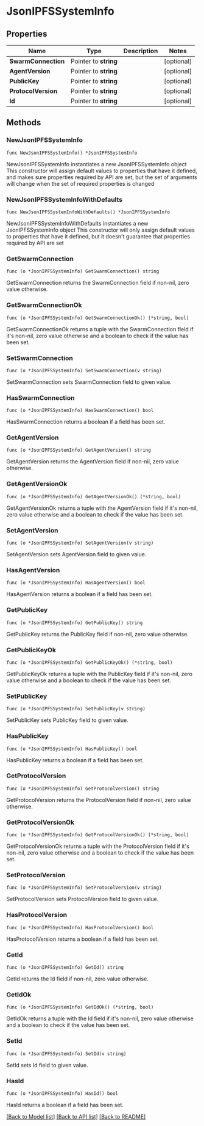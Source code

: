 # JsonIPFSSystemInfo

## Properties

Name | Type | Description | Notes
------------ | ------------- | ------------- | -------------
**SwarmConnection** | Pointer to **string** |  | [optional] 
**AgentVersion** | Pointer to **string** |  | [optional] 
**PublicKey** | Pointer to **string** |  | [optional] 
**ProtocolVersion** | Pointer to **string** |  | [optional] 
**Id** | Pointer to **string** |  | [optional] 

## Methods

### NewJsonIPFSSystemInfo

`func NewJsonIPFSSystemInfo() *JsonIPFSSystemInfo`

NewJsonIPFSSystemInfo instantiates a new JsonIPFSSystemInfo object
This constructor will assign default values to properties that have it defined,
and makes sure properties required by API are set, but the set of arguments
will change when the set of required properties is changed

### NewJsonIPFSSystemInfoWithDefaults

`func NewJsonIPFSSystemInfoWithDefaults() *JsonIPFSSystemInfo`

NewJsonIPFSSystemInfoWithDefaults instantiates a new JsonIPFSSystemInfo object
This constructor will only assign default values to properties that have it defined,
but it doesn't guarantee that properties required by API are set

### GetSwarmConnection

`func (o *JsonIPFSSystemInfo) GetSwarmConnection() string`

GetSwarmConnection returns the SwarmConnection field if non-nil, zero value otherwise.

### GetSwarmConnectionOk

`func (o *JsonIPFSSystemInfo) GetSwarmConnectionOk() (*string, bool)`

GetSwarmConnectionOk returns a tuple with the SwarmConnection field if it's non-nil, zero value otherwise
and a boolean to check if the value has been set.

### SetSwarmConnection

`func (o *JsonIPFSSystemInfo) SetSwarmConnection(v string)`

SetSwarmConnection sets SwarmConnection field to given value.

### HasSwarmConnection

`func (o *JsonIPFSSystemInfo) HasSwarmConnection() bool`

HasSwarmConnection returns a boolean if a field has been set.

### GetAgentVersion

`func (o *JsonIPFSSystemInfo) GetAgentVersion() string`

GetAgentVersion returns the AgentVersion field if non-nil, zero value otherwise.

### GetAgentVersionOk

`func (o *JsonIPFSSystemInfo) GetAgentVersionOk() (*string, bool)`

GetAgentVersionOk returns a tuple with the AgentVersion field if it's non-nil, zero value otherwise
and a boolean to check if the value has been set.

### SetAgentVersion

`func (o *JsonIPFSSystemInfo) SetAgentVersion(v string)`

SetAgentVersion sets AgentVersion field to given value.

### HasAgentVersion

`func (o *JsonIPFSSystemInfo) HasAgentVersion() bool`

HasAgentVersion returns a boolean if a field has been set.

### GetPublicKey

`func (o *JsonIPFSSystemInfo) GetPublicKey() string`

GetPublicKey returns the PublicKey field if non-nil, zero value otherwise.

### GetPublicKeyOk

`func (o *JsonIPFSSystemInfo) GetPublicKeyOk() (*string, bool)`

GetPublicKeyOk returns a tuple with the PublicKey field if it's non-nil, zero value otherwise
and a boolean to check if the value has been set.

### SetPublicKey

`func (o *JsonIPFSSystemInfo) SetPublicKey(v string)`

SetPublicKey sets PublicKey field to given value.

### HasPublicKey

`func (o *JsonIPFSSystemInfo) HasPublicKey() bool`

HasPublicKey returns a boolean if a field has been set.

### GetProtocolVersion

`func (o *JsonIPFSSystemInfo) GetProtocolVersion() string`

GetProtocolVersion returns the ProtocolVersion field if non-nil, zero value otherwise.

### GetProtocolVersionOk

`func (o *JsonIPFSSystemInfo) GetProtocolVersionOk() (*string, bool)`

GetProtocolVersionOk returns a tuple with the ProtocolVersion field if it's non-nil, zero value otherwise
and a boolean to check if the value has been set.

### SetProtocolVersion

`func (o *JsonIPFSSystemInfo) SetProtocolVersion(v string)`

SetProtocolVersion sets ProtocolVersion field to given value.

### HasProtocolVersion

`func (o *JsonIPFSSystemInfo) HasProtocolVersion() bool`

HasProtocolVersion returns a boolean if a field has been set.

### GetId

`func (o *JsonIPFSSystemInfo) GetId() string`

GetId returns the Id field if non-nil, zero value otherwise.

### GetIdOk

`func (o *JsonIPFSSystemInfo) GetIdOk() (*string, bool)`

GetIdOk returns a tuple with the Id field if it's non-nil, zero value otherwise
and a boolean to check if the value has been set.

### SetId

`func (o *JsonIPFSSystemInfo) SetId(v string)`

SetId sets Id field to given value.

### HasId

`func (o *JsonIPFSSystemInfo) HasId() bool`

HasId returns a boolean if a field has been set.


[[Back to Model list]](../README.md#documentation-for-models) [[Back to API list]](../README.md#documentation-for-api-endpoints) [[Back to README]](../README.md)


